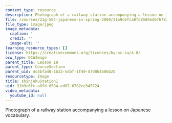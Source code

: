 ```yaml
---
content_type: resource
description: Photograph of a railway station accompanying a lesson on Japanese vocabulary.
file: /courses/21g-504-japanese-iv-spring-2009/31b9c6fca8fd8584ed076782ce345724_shinjukuStation1.jpg
file_type: image/jpeg
image_metadata:
  caption: ''
  credit: ''
  image-alt: ''
learning_resource_types: []
license: https://creativecommons.org/licenses/by-nc-sa/4.0/
ocw_type: OCWImage
parent_title: Lesson 19
parent_type: CourseSection
parent_uid: 4c4bfa40-1b33-5dbf-1f49-d700b4b86b25
resourcetype: Image
title: shinjukuStation1
uid: 31b9c6fc-a8fd-8584-ed07-6782ce345724
video_metadata:
  youtube_id: null
---
```

Photograph of a railway station accompanying a lesson on Japanese vocabulary.